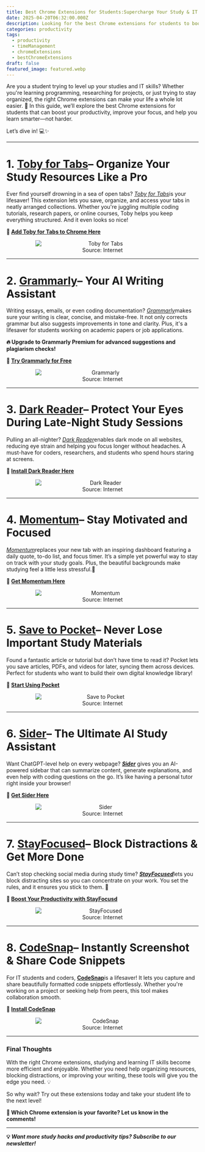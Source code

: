 ```yaml
---
title: Best Chrome Extensions for Students:Supercharge Your Study & IT Skills!
date: 2025-04-20T06:32:00.000Z
description: Looking for the best Chrome extensions for students to boost your study productivity and IT learning? 🎓 This guide covers top-rated tools that help you stay focused, organize tabs, improve writing, and even enhance coding skills—all right in your browser! Whether you're a tech student, a multitasker, or just want smarter study hacks, these free Chrome extensions will level up your learning in no time
categories: productivity
tags:
  - productivity
  - timeManagement
  - chromeExtensions
  - bestChromeExtensions
draft: false
featured_image: featured.webp
---
```

Are you a student trying to level up your studies and IT skills? Whether you're learning programming, researching for projects, or just trying to stay organized, the right Chrome extensions can make your life a whole lot easier. 🚀 In this guide, we’ll explore the best Chrome extensions for students that can boost your productivity, improve your focus, and help you learn smarter—not harder.

Let’s dive in! 💻✨

---

# 1. [Toby for Tabs](https://chromewebstore.google.com/detail/toby-tab-management-tool/hddnkoipeenegfoeaoibdmnaalmgkpip?hl=en)– Organize Your Study Resources Like a Pro

Ever find yourself drowning in a sea of open tabs? [*Toby for Tabs*](https://chromewebstore.google.com/detail/toby-tab-management-tool/hddnkoipeenegfoeaoibdmnaalmgkpip?hl=en)is your lifesaver! This extension lets you save, organize, and access your tabs in neatly arranged collections. Whether you're juggling multiple coding tutorials, research papers, or online courses, Toby helps you keep everything structured. And it even looks so nice!

**🔗 [Add Toby for Tabs to Chrome Here](https://chromewebstore.google.com/detail/toby-tab-management-tool/hddnkoipeenegfoeaoibdmnaalmgkpip?hl=en)**
<div style="display: flex; flex-wrap: wrap; gap: 20px; justify-content: center;">

  <div style="flex: 1 1 200px; text-align: center;">
    <img src="https://lh3.googleusercontent.com/nEfleGJU7Ov0k9Y2TBglfdyUW065v6TECFbSEL9mpy2QR0XfxMr0kf7_WAOSHcVmKuK0X2PmVuGAJLeixIFOk71nMw=s1280-w1280-h800" alt="Toby for Tabs" style="max-width: 70%; height: auto; display: block; margin: 0 auto;" title="Source: Internet" />
    <figcaption>Source: Internet</figcaption>
  </div>

</div>

---

# 2. [Grammarly](https://www.grammarly.com/browser/chrome)– Your AI Writing Assistant

Writing essays, emails, or even coding documentation? [*Grammarly*](https://www.grammarly.com/browser/chrome)makes sure your writing is clear, concise, and mistake-free. It not only corrects grammar but also suggests improvements in tone and clarity. Plus, it's a lifesaver for students working on academic papers or job applications.

**🔥 Upgrade to Grammarly Premium for advanced suggestions and plagiarism checks!**

**🔗 [Try Grammarly for Free](https://www.grammarly.com/browser/chrome)**
<div style="display: flex; flex-wrap: wrap; gap: 20px; justify-content: center;">

  <div style="flex: 1 1 200px; text-align: center;">
    <img src="https://lh3.googleusercontent.com/qFKRU4KYyFDCAKYLsm63-QfaK1NsAlqU8vo1EYQ66mc7dohyOOgGfg_vOq9mKj_mTMlOHl9MMa9Y8Wsn5gSwVvdW7s8=s1280-w1280-h800" alt="Grammarly" style="max-width: 70%; height: auto; display: block; margin: 0 auto;" title="Source: Internet" />
    <figcaption>Source: Internet</figcaption>
  </div>

</div>

---

# 3. [Dark Reader](https://chromewebstore.google.com/detail/dark-reader/eimadpbcbfnmbkopoojfekhnkhdbieeh)– Protect Your Eyes During Late-Night Study Sessions

Pulling an all-nighter? [*Dark Reader*](https://chromewebstore.google.com/detail/dark-reader/eimadpbcbfnmbkopoojfekhnkhdbieeh)enables dark mode on all websites, reducing eye strain and helping you focus longer without headaches. A must-have for coders, researchers, and students who spend hours staring at screens.

**🔗 [Install Dark Reader Here](https://chromewebstore.google.com/detail/dark-reader/eimadpbcbfnmbkopoojfekhnkhdbieeh)**
<div style="display: flex; flex-wrap: wrap; gap: 20px; justify-content: center;">

  <div style="flex: 1 1 200px; text-align: center;">
    <img src="https://lh3.googleusercontent.com/2_eQJ8fW_h0bD1VYMHL0kwK8_9FEAIT6qZuZzDj5o0UBfW0Nvt4pR0Yrgi5VArfeHthbvtDIa-Idpbkk4u3WvzKhrA=s1280-w1280-h800" alt="Dark Reader" style="max-width: 70%; height: auto; display: block; margin: 0 auto;" title="Source: Internet" />
    <figcaption>Source: Internet</figcaption>
  </div>

</div>

---

# 4. [Momentum](https://momentumdash.com/)– Stay Motivated and Focused

[*Momentum*](https://momentumdash.com/)replaces your new tab with an inspiring dashboard featuring a daily quote, to-do list, and focus timer. It’s a simple yet powerful way to stay on track with your study goals. Plus, the beautiful backgrounds make studying feel a little less stressful.🌿

**🔗 [Get Momentum Here](https://momentumdash.com/)**
<div style="display: flex; flex-wrap: wrap; gap: 20px; justify-content: center;">

  <div style="flex: 1 1 200px; text-align: center;">
    <img src="https://momentumdash.com/img/home/hero/2.jpg" alt="Momentum" style="max-width: 70%; height: auto; display: block; margin: 0 auto;" title="Source: Internet" />
    <figcaption>Source: Internet</figcaption>
  </div>

</div>

---

# 5. [Save to Pocket](https://getpocket.com/add?_gl=1*yqn4we*_ga*MTczODExNTk2LjE3NDM2OTU2MTE.*_ga_2VC139B3XV*MTc0MzY5NTYxMS4xLjEuMTc0MzY5NTYyMS4wLjAuMA..)– Never Lose Important Study Materials

Found a fantastic article or tutorial but don’t have time to read it? Pocket lets you save articles, PDFs, and videos for later, syncing them across devices. Perfect for students who want to build their own digital knowledge library!

**🔗 [Start Using Pocket](https://getpocket.com/add?_gl=1*yqn4we*_ga*MTczODExNTk2LjE3NDM2OTU2MTE.*_ga_2VC139B3XV*MTc0MzY5NTYxMS4xLjEuMTc0MzY5NTYyMS4wLjAuMA..)**
<div style="display: flex; flex-wrap: wrap; gap: 20px; justify-content: center;">

  <div style="flex: 1 1 200px; text-align: center;">
    <img src="https://assets-prod.sumo.prod.webservices.mozgcp.net/media/uploads/gallery/images/2023-09-09-19-46-31-26d62d.png" alt="Save to Pocket" style="max-width: 70%; height: auto; display: block; margin: 0 auto;" title="Source: Internet" />
    <figcaption>Source: Internet</figcaption>
  </div>

</div>

---

# 6. [Sider](https://sider.trackdesk.com/sign-up?referralAccountId=7d5ec859-8dd2-4257-b73b-30ab07a55cbd)– The Ultimate AI Study Assistant

Want ChatGPT-level help on every webpage? **[*Sider*](https://sider.trackdesk.com/sign-up?referralAccountId=7d5ec859-8dd2-4257-b73b-30ab07a55cbd)** gives you an AI-powered sidebar that can summarize content, generate explanations, and even help with coding questions on the go. It’s like having a personal tutor right inside your browser!

**🔗 [Get Sider Here](https://sider.trackdesk.com/sign-up?referralAccountId=7d5ec859-8dd2-4257-b73b-30ab07a55cbd)**
<div style="display: flex; flex-wrap: wrap; gap: 20px; justify-content: center;">

  <div style="flex: 1 1 200px; text-align: center;">
    <img src="https://lh3.googleusercontent.com/SSBW--Wxuec51LqAmdLMLngqUJduyovXZhlG5uK3xv0YHP2VLTeMAHNcCaE4Ubb-WLULcW31t0RJp2Nhvzo96jpGzCc=s1280-w1280-h800" alt="Sider" style="max-width: 70%; height: auto; display: block; margin: 0 auto;" title="Source: Internet" />
    <figcaption>Source: Internet</figcaption>
  </div>

</div>

---

# 7. [StayFocused](https://chromewebstore.google.com/detail/stay-focused/nhoiajdbcfmpddgakbhjljacldalbfdo?utm_source=google&utm_medium=cpc&gad_source=1&gbraid=0AAAAA--k5vi3G-q8UBVdjyD_Pz8pV1p8w&gclid=Cj0KCQjw782_BhDjARIsABTv_JD0vK9f-yoW2eVYANNO-6g7BBuAvUTO-8e2ktdqmU3FOiGBjGTpGrsaAoKyEALw_wcB&pli=1)– Block Distractions & Get More Done

Can’t stop checking social media during study time? [***StayFocused***](https://chromewebstore.google.com/detail/stay-focused/nhoiajdbcfmpddgakbhjljacldalbfdo?utm_source=google&utm_medium=cpc&gad_source=1&gbraid=0AAAAA--k5vi3G-q8UBVdjyD_Pz8pV1p8w&gclid=Cj0KCQjw782_BhDjARIsABTv_JD0vK9f-yoW2eVYANNO-6g7BBuAvUTO-8e2ktdqmU3FOiGBjGTpGrsaAoKyEALw_wcB&pli=1)lets you block distracting sites so you can concentrate on your work. You set the rules, and it ensures you stick to them. 🚀

**🔗 [Boost Your Productivity with StayFocusd](https://chromewebstore.google.com/detail/stay-focused/nhoiajdbcfmpddgakbhjljacldalbfdo?utm_source=google&utm_medium=cpc&gad_source=1&gbraid=0AAAAA--k5vi3G-q8UBVdjyD_Pz8pV1p8w&gclid=Cj0KCQjw782_BhDjARIsABTv_JD0vK9f-yoW2eVYANNO-6g7BBuAvUTO-8e2ktdqmU3FOiGBjGTpGrsaAoKyEALw_wcB&pli=1)**
<div style="display: flex; flex-wrap: wrap; gap: 20px; justify-content: center;">

  <div style="flex: 1 1 200px; text-align: center;">
    <img src="https://lh3.googleusercontent.com/itAWtNmy_lUZAk3ZtijKwOeZgsuVebktQhM1URkiPbxi4cWoRhsqWOFPP6SCyqtOmIC8BRfTkvepequCm5K6r4BOUZk=s1280-w1280-h800" alt="StayFocused" style="max-width: 70%; height: auto; display: block; margin: 0 auto;" title="Source: Internet" />
    <figcaption>Source: Internet</figcaption>
  </div>

</div>

---

# 8. [CodeSnap](https://chromewebstore.google.com/detail/codesnap-share-code-snipp/nnehbaiebnpfdijoohkonkhjnbjaajeg?hl=en)– Instantly Screenshot & Share Code Snippets

For IT students and coders, [**CodeSnap**](https://chromewebstore.google.com/detail/codesnap-share-code-snipp/nnehbaiebnpfdijoohkonkhjnbjaajeg?hl=en)is a lifesaver! It lets you capture and share beautifully formatted code snippets effortlessly. Whether you're working on a project or seeking help from peers, this tool makes collaboration smooth.

**🔗 [Install CodeSnap](https://chromewebstore.google.com/detail/codesnap-share-code-snipp/nnehbaiebnpfdijoohkonkhjnbjaajeg?hl=en)**
<div style="display: flex; flex-wrap: wrap; gap: 20px; justify-content: center;">

  <div style="flex: 1 1 200px; text-align: center;">
    <img src="https://lh3.googleusercontent.com/eswBO71I8QewQLrSdRvapfGGru01JQNnqY2jDmTKjzxilSOGc_bmwcfD-T9uJP30IE5ZP-mYFJOzWtt3dqvIVEZ5Vwg=s1280-w1280-h800" alt="CodeSnap" style="max-width: 70%; height: auto; display: block; margin: 0 auto;" title="Source: Internet" />
    <figcaption>Source: Internet</figcaption>
  </div>

</div>

---

### **Final Thoughts**

With the right Chrome extensions, studying and learning IT skills become more efficient and enjoyable. Whether you need help organizing resources, blocking distractions, or improving your writing, these tools will give you the edge you need. 💡

So why wait? Try out these extensions today and take your student life to the next level!

**📌 Which Chrome extension is your favorite? Let us know in the comments!**

---

**💡 *Want more study hacks and productivity tips? Subscribe to our newsletter!***

